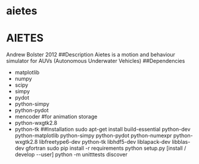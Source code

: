 aietes
======
# AIETES
Andrew Bolster 2012
##Description
Aietes is a motion and behaviour simulator for AUVs (Autonomous Underwater Vehicles)
##Dependencies
* matplotlib
* numpy
* scipy
* simpy
* pydot
* python-simpy
* python-pydot
* mencoder #for animation storage
* python-wxgtk2.8
* python-tk
##Installation
    sudo apt-get install build-essential python-dev python-matplotlib python-simpy python-pydot python-numexpr python-wxgtk2.8 libfreetype6-dev python-tk libhdf5-dev liblapack-dev libblas-dev gfortran
    sudo pip install -r requirements
    python setup.py [install / develop --user]
    python -m unitttests discover
